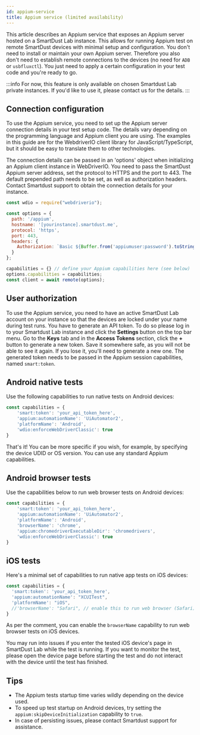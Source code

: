 ```yaml
---
id: appium-service
title: Appium service (limited availability)
---
```

This article describes an Appium service that exposes an Appium server hosted on a SmartDust Lab instance.
This allows for running Appium test on remote SmartDust devices with minimal setup and configuration.
You don't need to install or maintain your own Appium server.
Therefore you also don't need to establish remote connections to the devices (no need for `ADB` or `usbfluxctl`).
You just need to apply a certain configuration in your test code and you're ready to go.

:::info
For now, this feature is only available on chosen Smartdust Lab private instances.
If you'd like to use it, please contact us for the details.
:::

## Connection configuration

To use the Appium service, you need to set up the Appium server connection details in your test setup code.
The details vary depending on the programming language and Appium client you are using.
The examples in this guide are for the WebdriverIO client library for JavaScript/TypeScript, but it should be easy to translate them to other technologies.

The connection details can be passed in an 'options' object when initializing an Appium client instance in WebDriverIO.
You need to pass the SmartDust Appium server address, set the protocol to HTTPS and the port to 443.
The default prepended path needs to be set, as well as authorization headers. 
Contact Smartdust support to obtain the connection details for your instance.

```javascript
const wdio = require("webdriverio");

const options = {
  path: '/appium',
  hostname: '[yourinstance].smartdust.me',
  protocol: 'https',
  port: 443,
  headers: {
    Authorization: `Basic ${Buffer.from('appiumuser:password').toString('base64')}`
  }
};

capabilities = {} // define your Appium capabilities here (see below)
options.capabilities = capabilities;
const client = await remote(options);
```

## User authorization

To use the Appium service, you need to have an active SmartDust Lab account on your instance so that the devices are locked under your name during test runs.
You have to generate an API token.
To do so please log in to your Smartdust Lab instance and click the **Settings** button on the top bar menu.
Go to the **Keys** tab and in the **Access Tokens** section, click the **+** button to generate a new token.
Save it somewhere safe, as you will not be able to see it again.
If you lose it, you'll need to generate a new one.
The generated token needs to be passed in the Appium session capabilities, named `smart:token`.

## Android native tests

Use the following capabilities to run native tests on Android devices:
```javascript
const capabilities = {
    'smart:token': 'your_api_token_here',
    'appium:automationName': 'UiAutomator2',
    'platformName': 'Android',
    'wdio:enforceWebDriverClassic': true 
}
```
That's it!
You can be more specific if you wish, for example, by specifying the device UDID or OS version.
You can use any standard Appium capabilities.

## Android browser tests

Use the capabilities below to run web browser tests on Android devices:

```javascript
const capabilities = {
    'smart:token': 'your_api_token_here',
    'appium:automationName': 'UiAutomator2',
    'platformName': 'Android',
    'browserName': 'chrome',
    'appium:chromedriverExecutableDir': 'chromedrivers', 
    'wdio:enforceWebDriverClassic': true 
}
```

## iOS tests

Here's a minimal set of capabilities to run native app tests on iOS devices:

```javascript
const capabilities = {
  'smart:token': 'your_api_token_here',
  'appium:automationName': "XCUITest",
  'platformName': "iOS",
  //'browserName': "Safari", // enable this to run web browser (Safari) tests
}
```

As per the comment, you can enable the `browserName` capability to run web browser tests on iOS devices.

You may run into issues if you enter the tested iOS device's page in SmartDust Lab while the test is running.
If you want to monitor the test, please open the device page before starting the test and do not interact with the device until the test has finished.

## Tips

- The Appium tests startup time varies wildly depending on the device used.
- To speed up test startup on Android devices, try setting the `appium:skipDeviceInitialization` capability to `true`.
- In case of persisting issues, please contact Smartdust support for assistance.


